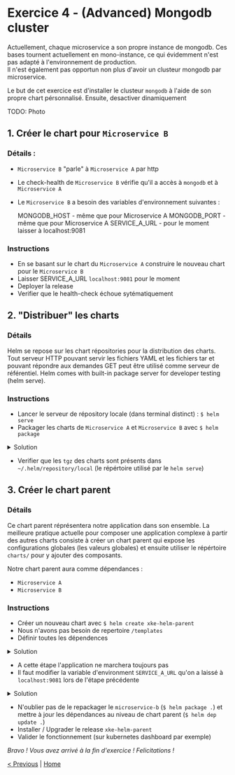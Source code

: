 # Exercice 4 - (Advanced) Mongodb cluster 

Actuellement, chaque microservice a son propre instance de mongodb. Ces bases tournent actuellement en mono-instance, 
ce qui évidemment n'est pas adapté à l'environnement de production.     
Il n'est également pas opportun non plus d'avoir un clusteur mongodb par microservice.


Le but de cet exercice est d'installer le clusteur `mongodb` à l'aide de son propre chart pérsonnalisé. Ensuite, desactiver dinamiquement   

TODO: Photo

## 1. Créer le chart pour `Microservice B`

### Détails :
* `Microservice B` "parle" à `Microservice A` par http
* Le check-health de `Microservice B` vérifie qu'il a accès à `mongodb` et à `Microservice A`
* Le `Microservice B` a besoin des variables d'environnement suivantes :


    MONGODB_HOST - même que pour Microservice A
    MONGODB_PORT - même que pour Microservice A
    SERVICE_A_URL - pour le moment laisser à localhost:9081

### Instructions

* En se basant sur le chart du `Microservice A` construire le nouveau chart pour le `Microservice B`
* Laisser SERVICE_A_URL `localhost:9081` pour le moment
* Deployer la release
* Verifier que le health-check échoue sytématiquement

## 2. "Distribuer" les charts

### Détails
Helm se repose sur les chart répositories pour la distribution des charts.
Tout serveur HTTP pouvant servir les fichiers YAML et les fichiers tar et pouvant répondre aux demandes GET peut être utilisé comme serveur de référentiel.
Helm comes with built-in package server for developer testing (helm serve). 

### Instructions

* Lancer le serveur de répository locale (dans terminal distinct) : `$ helm serve`
* Packager les charts de `Microservice A` et `Microservice B` avec `$ helm package`

<details><summary>Solution</summary>
<p>

    $ cd <chart directory>
    $ helm package .

</p>
</details>

* Verifier que les `tgz` des charts sont présents dans `~/.helm/repository/local` (le répértoire utilisé par le `helm serve`)


## 3. Créer le chart parent
 
### Détails
Ce chart parent réprésentera notre application dans son ensemble. 
La meilleure pratique actuelle pour composer une application complexe à partir des autres charts consiste à créer un chart parent 
qui expose les configurations globales (les valeurs globales) et ensuite utiliser le répértoire `charts/` pour y ajouter des composants.

Notre chart parent aura comme dépendances :

* `Microservice A`
* `Microservice B`


### Instructions

* Créer un nouveau chart avec `$ helm create xke-helm-parent`
* Nous n'avons pas besoin de repertoire `/templates`
* Définir toutes les dépendences 

<details><summary>Solution</summary>
<p>

Créer `requirements.yaml` avec :

    dependencies:
      - name: microservice-a
        version: 0.1.0
        repository: http://127.0.0.1:8879/charts
      - name: microservice-b
        version: 0.1.0
        repository: http://127.0.0.1:8879/charts

</p>
</details>

* A cette étape l'application ne marchera toujours pas
* Il faut modifier la variable d'environment `SERVICE_A_URL` qu'on a laissé à `localhost:9081` lors de l'étape précédente

<details><summary>Solution</summary>
<p>

Dans `microservice-b` -> `deployment.yaml` :

    env:
    
       ...
    
       - name: SERVICE_A_URL
         value: `"{{- printf "http://%s-%s:9081" .Release.Name "microservice-a" | trunc 63 | trimSuffix "" -}}"`
         
         http://donkey-car-microservice-a:9081
         
       ...

</p>
</details>

* N'oublier pas de le repackager le `microservice-b` (`$ helm package .`) et mettre à jour les dépendances au niveau de chart parent (`$ helm dep update .`)  
* Installer / Upgrader le release `xke-helm-parent`
* Valider le fonctionnement (sur kubernetes dashboard par exemple)



*Bravo ! Vous avez arrivé à la fin d'exercice ! Felicitations !* 

[< Previous](ex4-template-helpers.md) | [Home](README.md)